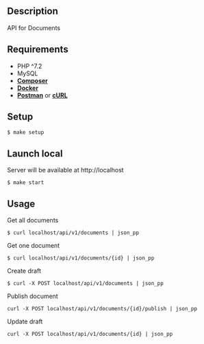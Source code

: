## Description
API for Documents

## Requirements
- PHP ^7.2
- MySQL
- **[Composer](https://getcomposer.org/)**
- **[Docker](https://www.docker.com/)**
- **[Postman](https://www.postman.com/)** or **[cURL](https://curl.se/)**

## Setup
````
$ make setup
````

## Launch local
Server will be available at http://localhost
````
$ make start
````

## Usage
Get all documents
````
$ curl localhost/api/v1/documents | json_pp
````

Get one document
````
$ curl localhost/api/v1/documents/{id} | json_pp
````

Create draft
````
$ curl -X POST localhost/api/v1/documents | json_pp
````

Publish document
````
curl -X POST localhost/api/v1/documents/{id}/publish | json_pp
````

Update draft
````
curl -X POST localhost/api/v1/documents/{id} | json_pp
````
